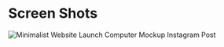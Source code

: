 # Screen Shots
![Minimalist Website Launch Computer Mockup Instagram Post](https://user-images.githubusercontent.com/56290578/197436944-99552dac-8c3e-474e-8648-bd32347cc70d.png)
